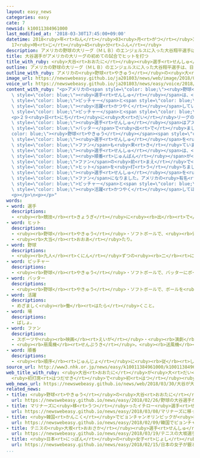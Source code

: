 ```yaml
---
layout: easy_news
categories: easy
cate: 7
newsid: k10011384961000
last_modified_at: '2018-03-30T17:45:00+09:00'
datetime: 2018<ruby>年<rt>ねん</rt></ruby>03<ruby>月<rt>がつ</rt></ruby>30<ruby>日<rt>にち</rt></ruby>
  17<ruby>時<rt>じ</rt></ruby>45<ruby>分<rt>ふん</rt></ruby>
description: アメリカの野球の大リーグ（ＭＬＢ）のエンジェルスに入った大谷翔平選手は、日本ではピッチャーとバッターの両方で活躍していました。
title: 大谷選手がアメリカの大リーグの初めての試合でヒットを打つ
title_with_ruby: <ruby>大谷<rt>おおたに</rt></ruby><ruby>選手<rt>せんしゅ</rt></ruby>がアメリカの<ruby>大<rt>だい</rt></ruby>リーグの<ruby>初<rt>はじ</rt></ruby>めての<ruby>試合<rt>しあい</rt></ruby>でヒットを<ruby>打<rt>う</rt></ruby>つ
outline: アメリカの野球の大リーグ（ＭＬＢ）のエンジェルスに入った大谷翔平選手は、日本ではピッチャーとバッターの両方で活躍していました。
outline_with_ruby: アメリカの<ruby>野球<rt>やきゅう</rt></ruby>の<ruby>大<rt>だい</rt></ruby>リーグ（ＭＬＢ）のエンジェルスに<ruby>入<rt>はい</rt></ruby>った<ruby>大谷翔平<rt>おおたにしょうへい</rt></ruby><ruby>選手<rt>せんしゅ</rt></ruby>は、<ruby>日本<rt>にっぽん</rt></ruby>ではピッチャーとバッターの<ruby>両方<rt>りょうほう</rt></ruby>で<ruby>活躍<rt>かつやく</rt></ruby>していました。
image_url: https://newswebeasy.github.io/ja201803/news/web/image/2018/03/30/K10011384961_1803300642_1803300643_01_02.jpg
voice_url: https://newswebeasy.github.io/ja201803/news/easy/voice/2018/03/30/k10011384961000.mp4
content_with_ruby: "<p>アメリカの<span style=\"color: blue;\"><ruby>野球<rt>やきゅう</rt></ruby></span>の<ruby>大<rt>だい</rt></ruby>リーグ（ＭＬＢ）のエンジェルスに<ruby>入<rt>はい</rt></ruby>った<ruby>大谷翔平<rt>おおたにしょうへい</rt></ruby><span\
  \ style=\"color: blue;\"><ruby>選手<rt>せんしゅ</rt></ruby></span>は、<ruby>日本<rt>にっぽん</rt></ruby>では<span\
  \ style=\"color: blue;\">ピッチャー</span>と<span style=\"color: blue;\">バッター</span>の<ruby>両方<rt>りょうほう</rt></ruby>で<span\
  \ style=\"color: blue;\"><ruby>活躍<rt>かつやく</rt></ruby></span>していました。エンジェルスでも、<span\
  \ style=\"color: blue;\">ピッチャー</span>と<span style=\"color: blue;\">バッター</span>で<ruby>試合<rt>しあい</rt></ruby>に<ruby>出<rt>で</rt></ruby>ることになっています。</p>\n\
  <p>２９<ruby>日<rt>にち</rt></ruby>に<ruby>大<rt>だい</rt></ruby>リーグの<ruby>試合<rt>しあい</rt></ruby>が<ruby>始<rt>はじ</rt></ruby>まって、<ruby>大谷<rt>おおたに</rt></ruby><span\
  \ style=\"color: blue;\"><ruby>選手<rt>せんしゅ</rt></ruby></span>はアスレティックスとの<ruby>試合<rt>しあい</rt></ruby>に<span\
  \ style=\"color: blue;\">バッター</span>で<ruby>出<rt>で</rt></ruby>ました。<span style=\"\
  color: blue;\"><ruby>野球<rt>やきゅう</rt></ruby></span><span style=\"color: blue;\"><ruby>場<rt>じょう</rt></ruby></span>には、<ruby>大谷<rt>おおたに</rt></ruby><span\
  \ style=\"color: blue;\"><ruby>選手<rt>せんしゅ</rt></ruby></span>を<ruby>見<rt>み</rt></ruby>るために<ruby>日本<rt>にっぽん</rt></ruby>から<span\
  \ style=\"color: blue;\">ファン</span>も<ruby>来<rt>き</rt></ruby>ていました。</p>\n<p><ruby>大谷<rt>おおたに</rt></ruby><span\
  \ style=\"color: blue;\"><ruby>選手<rt>せんしゅ</rt></ruby></span>は、<ruby>初<rt>はじ</rt></ruby>めて<ruby>打<rt>う</rt></ruby>つ<span\
  \ style=\"color: blue;\"><ruby>順番<rt>じゅんばん</rt></ruby></span>が<ruby>来<rt>き</rt></ruby>た２<ruby>回<rt>かい</rt></ruby>、<span\
  \ style=\"color: blue;\">ファン</span>の<ruby>前<rt>まえ</rt></ruby>で<ruby>大<rt>だい</rt></ruby>リーグで<ruby>初<rt>はじ</rt></ruby>めての<span\
  \ style=\"color: blue;\">ヒット</span>を<ruby>打<rt>う</rt></ruby>ちました。</p>\n<p><ruby>見<rt>み</rt></ruby>に<ruby>来<rt>き</rt></ruby>たアメリカ<ruby>人<rt>じん</rt></ruby>の<ruby>女性<rt>じょせい</rt></ruby>は「<ruby>大谷<rt>おおたに</rt></ruby><span\
  \ style=\"color: blue;\"><ruby>選手<rt>せんしゅ</rt></ruby></span>を<ruby>紹介<rt>しょうかい</rt></ruby>するテレビ<ruby>番組<rt>ばんぐみ</rt></ruby>を<ruby>見<rt>み</rt></ruby>て、<span\
  \ style=\"color: blue;\">ファン</span>になりました。アメリカの<ruby>有名<rt>ゆうめい</rt></ruby>なベーブ・ルースのように<span\
  \ style=\"color: blue;\">ピッチャー</span>と<span style=\"color: blue;\">バッター</span>の<ruby>両方<rt>りょうほう</rt></ruby>で<span\
  \ style=\"color: blue;\"><ruby>活躍<rt>かつやく</rt></ruby></span>してほしいです」と<ruby>話<rt>はな</rt></ruby>していました。</p>\n\
  <p></p>\n<p></p>"
words:
- word: 選手
  descriptions:
  - <ruby><rb>競技</rb><rt>きょうぎ</rt></ruby>に<ruby><rb>出</rb><rt>で</rt></ruby>るために<ruby><rb>選</rb><rt>えら</rt></ruby>ばれた<ruby><rb>人</rb><rt>ひと</rt></ruby>。
- word: ヒット
  descriptions:
  - <ruby><rb>野球</rb><rt>やきゅう</rt></ruby>・ソフトボールで、<ruby><rb>安打</rb><rt>あんだ</rt></ruby>。
  - <ruby><rb>大当</rb><rt>おおあ</rt></ruby>たり。
- word: 野球
  descriptions:
  - <ruby><rb>九人</rb><rt>くにん</rt></ruby>ずつの<ruby><rb>二</rb><rt>に</rt></ruby>チームが、たがいにバットでボールを<ruby><rb>打</rb><rt>う</rt></ruby>ってせめ<ruby><rb>合</rb><rt>あ</rt></ruby>い、<ruby><rb>点</rb><rt>てん</rt></ruby>を<ruby><rb>争</rb><rt>あらそ</rt></ruby>う<ruby><rb>競技</rb><rt>きょうぎ</rt></ruby>。ベースボール。
- word: ピッチャー
  descriptions:
  - <ruby><rb>野球</rb><rt>やきゅう</rt></ruby>・ソフトボールで、バッターにボールを<ruby><rb>投</rb><rt>な</rt></ruby>げる<ruby><rb>人</rb><rt>ひと</rt></ruby>。<ruby><rb>投手</rb><rt>とうしゅ</rt></ruby>。
- word: バッター
  descriptions:
  - <ruby><rb>野球</rb><rt>やきゅう</rt></ruby>・ソフトボールで、ボールを<ruby><rb>打</rb><rt>う</rt></ruby>つ<ruby><rb>人</rb><rt>ひと</rt></ruby>。<ruby><rb>打者</rb><rt>だしゃ</rt></ruby>。
- word: 活躍
  descriptions:
  - めざましく<ruby><rb>働</rb><rt>はたら</rt></ruby>くこと。
- word: 場
  descriptions:
  - ばしょ。
- word: ファン
  descriptions:
  - スポーツや<ruby><rb>映画</rb><rt>えいが</rt></ruby>・<ruby><rb>演劇</rb><rt>えんげき</rt></ruby>などが、<ruby><rb>特別</rb><rt>とくべつ</rt></ruby>に<ruby><rb>好</rb><rt>す</rt></ruby>きな<ruby><rb>人</rb><rt>ひと</rt></ruby>。または、ある<ruby><rb>俳優</rb><rt>はいゆう</rt></ruby>や、<ruby><rb>選手</rb><rt>せんしゅ</rt></ruby>などを<ruby><rb>熱心</rb><rt>ねっしん</rt></ruby>に<ruby><rb>応援</rb><rt>おうえん</rt></ruby>する<ruby><rb>人</rb><rt>ひと</rt></ruby>。フアン。
  - <ruby><rb>扇風機</rb><rt>せんぷうき</rt></ruby>。<ruby><rb>送風機</rb><rt>そうふうき</rt></ruby>。<ruby><rb>換気扇</rb><rt>かんきせん</rt></ruby>。
- word: 順番
  descriptions:
  - <ruby><rb>順序</rb><rt>じゅんじょ</rt></ruby>に<ruby><rb>従</rb><rt>したが</rt></ruby>ってすること。また、その<ruby><rb>順序</rb><rt>じゅんじょ</rt></ruby>。
source_url: http://www3.nhk.or.jp/news/easy/k10011384961000/k10011384961000.html
web_title_with_ruby: <ruby>大谷<rt>おおたに</rt></ruby>が<ruby>大<rt>だい</rt></ruby><ruby>リーグ<rt>りーぐ</rt></ruby><ruby>デビュー<rt>でびゅー</rt></ruby>
  <ruby>初打席<rt>はつだせき</rt></ruby>で<ruby>初<rt>はつ</rt></ruby><ruby>ヒット<rt>ひっと</rt></ruby>
web_news_url: https://newswebeasy.github.io/news/web/2018/03/30/大谷が大リーグデビュー-初打席で初ヒット
related_news:
- title: <ruby>野球<rt>やきゅう</rt></ruby>の<ruby>大谷<rt>おおたに</rt></ruby><ruby>選手<rt>せんしゅ</rt></ruby>がアメリカで<ruby>初<rt>はじ</rt></ruby>めての<ruby>試合<rt>しあい</rt></ruby>で２<ruby>点<rt>てん</rt></ruby><ruby>取<rt>と</rt></ruby>られる
  url: https://newswebeasy.github.io/news/easy/2018/02/26/野球の大谷選手がアメリカで初めての試合で2点取られる
- title: マリナーズに<ruby>移<rt>うつ</rt></ruby>ったイチロー<ruby>選手<rt>せんしゅ</rt></ruby>「<ruby>自分<rt>じぶん</rt></ruby>の<ruby>力<rt>ちから</rt></ruby>を<ruby>全部<rt>ぜんぶ</rt></ruby><ruby>出<rt>だ</rt></ruby>す」
  url: https://newswebeasy.github.io/news/easy/2018/03/08/マリナーズに移ったイチロー選手自分の力を全部出す
- title: <ruby>韓国<rt>かんこく</rt></ruby>でピョンチャンオリンピックが<ruby>始<rt>はじ</rt></ruby>まる
  url: https://newswebeasy.github.io/news/easy/2018/02/09/韓国でピョンチャンオリンピックが始まる
- title: テニスの<ruby>大坂<rt>おおさか</rt></ruby><ruby>選手<rt>せんしゅ</rt></ruby>が<ruby>国際<rt>こくさい</rt></ruby><ruby>大会<rt>たいかい</rt></ruby>で<ruby>優勝<rt>ゆうしょう</rt></ruby>　<ruby>日本<rt>にっぽん</rt></ruby>の<ruby>女子<rt>じょし</rt></ruby>で<ruby>初<rt>はじ</rt></ruby>めて
  url: https://newswebeasy.github.io/news/easy/2018/03/19/テニスの大坂選手が国際大会で優勝-日本の女子で初めて
- title: <ruby>日本<rt>にっぽん</rt></ruby>の<ruby>女子<rt>じょし</rt></ruby>が<ruby>銀<rt>ぎん</rt></ruby>と<ruby>銅<rt>どう</rt></ruby>メダル　スピードスケート１０００m
  url: https://newswebeasy.github.io/news/easy/2018/02/15/日本の女子が銀と銅メダル-スピードスケート1000m
...
```

